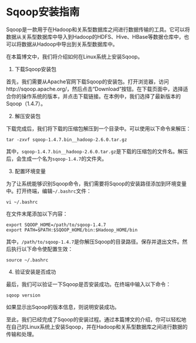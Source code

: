 # Sqoop安装指南

Sqoop是一款用于在Hadoop和关系型数据库之间进行数据传输的工具。它可以将数据从关系型数据库中导入到Hadoop的HDFS、Hive、HBase等数据仓库中，也可以将数据从Hadoop中导出到关系型数据库中。

在本篇博文中，我们将介绍如何在Linux系统上安装Sqoop。

1. 下载Sqoop安装包

首先，我们需要从Apache官网下载Sqoop的安装包。打开浏览器，访问http://sqoop.apache.org/，然后点击“Download”按钮。在下载页面中，选择适合你的操作系统的版本，并点击下载链接。在本例中，我们选择了最新版本的Sqoop（1.4.7）。

2. 解压安装包

下载完成后，我们将下载的压缩包解压到一个目录中。可以使用以下命令来解压：

```
tar -zxvf sqoop-1.4.7.bin__hadoop-2.6.0.tar.gz
```

其中，`sqoop-1.4.7.bin__hadoop-2.6.0.tar.gz`是下载的压缩包的文件名。解压后，会生成一个名为`sqoop-1.4.7`的文件夹。

3. 配置环境变量

为了让系统能够识别Sqoop命令，我们需要将Sqoop的安装路径添加到环境变量中。打开终端，编辑`~/.bashrc`文件：

```
vi ~/.bashrc
```

在文件末尾添加以下内容：

```
export SQOOP_HOME=/path/to/sqoop-1.4.7
export PATH=$PATH:$SQOOP_HOME/bin:$Hadoop_HOME/bin
```

其中，`/path/to/sqoop-1.4.7`是你解压Sqoop的目录路径。保存并退出文件。然后执行以下命令使配置生效：

```
source ~/.bashrc
```

4. 验证安装是否成功

最后，我们可以验证一下Sqoop是否安装成功。在终端中输入以下命令：

```
sqoop version
```

如果显示出Sqoop的版本信息，则说明安装成功。

至此，我们已经完成了Sqoop的安装过程。通过本篇博文的介绍，你可以轻松地在自己的Linux系统上安装Sqoop，并在Hadoop和关系型数据库之间进行数据的传输和处理。